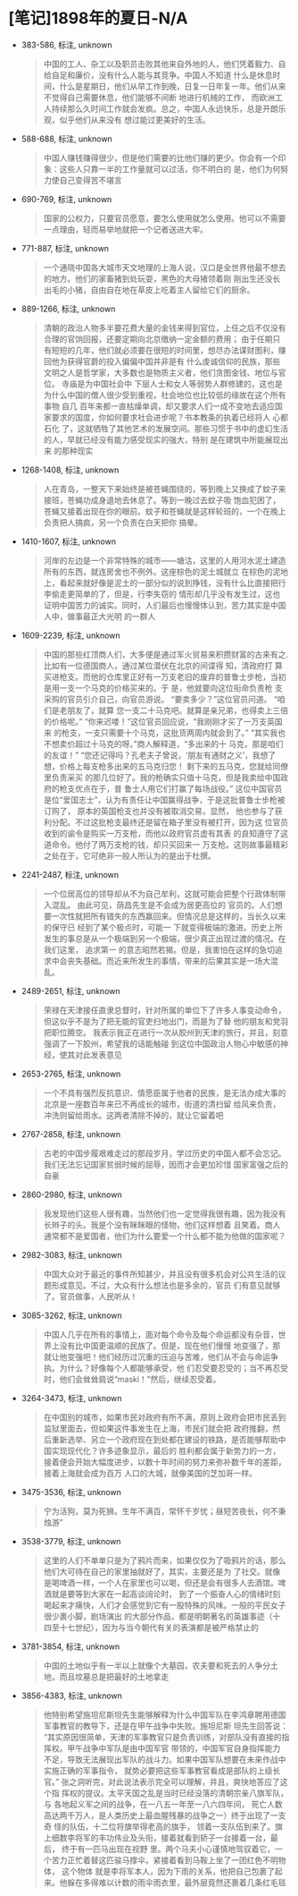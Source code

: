 # [笔记]1898年的夏日-N/A


-   383-586, 标注, unknown

    > 中国的工人、杂工以及职员击败其他来自外地的人，他们凭着毅力、自给自足和廉价，没有什么人能与其竞争。中国人不知道
    > 什么是休息时间，什么是星期日，他们从早工作到晚，日复一日年复一年。他们从来不觉得自己需要休息，他们能够不间断
    > 地进行机械的工作， 而欧洲工人持续那么久时间工作就会发疯。总之，中国人永远快乐，总是开朗乐观，似乎他们从来没有
    > 想过能过更美好的生活。

-   588-688, 标注, unknown

    > 中国人赚钱赚得很少，但是他们需要的比他们赚的更少。你会有一个印象：这些人只靠一半的工作量就可以过活，你不明白的
    > 是，他们为何努力使自己变得苦不堪言

-   690-769, 标注, unknown

    > 国家的公权力，只要官员愿意，要怎么使用就怎么使用。他可以不需要一点理由，轻而易举地就把一个记者送进大牢。

-   771-887, 标注, unknown

    > 一个通晓中国各大城市天文地理的上海人说，汉口是全世界他最不想去的地方。他们的家畜猪到处玩耍，黑色的大母猪领着刚
    > 刚出生还没长 出毛的小猪，自由自在地在草皮上吃着主人留给它们的厨余。

-   889-1266, 标注, unknown

    > 清朝的政治人物多半要花费大量的金钱来得到官位，上任之后不仅没有合理的官饷回报，还要定期向北京缴纳一定金额的费用；
    > 由于任期只 有短短的几年，他们就必须要在很短的时间里，想尽办法谋财图利，赚回他为获得官爵的投入偏偏中国并非是有
    > 什么虔诚信仰的民族，那些 文明之人是哲学家，大多数也是物质主义者，他们贪图金钱、地位与官位。 寺庙是为中国社会中
    > 下层人士和女人等弱势人群修建的，这也是为什么中国的僧人很少受到重视，社会地位也比较低的缘故在这个所有事物 自几
    > 百年来都一直枯燥单调，却又要求人们一成不变地去适应国家要求的国度，你如何要求社会进步呢？书本教条的执着已经将人
    > 心都石化 了，这就牺牲了其他艺术的发展空间。那些习惯于书中的虚幻生活的人，早就已经没有能力感受现实的强大，特别
    > 是在建筑中所能展现出来 的那种现实

-   1268-1408, 标注, unknown

    > 人在青岛，一整天下来始终是被苍蝇围绕的，等到晚上又换成了蚊子来接班，苍蝇功成身退地去休息了。等到一晚过去蚊子吸
    > 饱血犯困了， 苍蝇又接着出现在你的眼前。蚊子和苍蝇就是这样轮班的，一个在晚上负责把人搞疯，另一个负责在白天把你
    > 搞晕。

-   1410-1607, 标注, unknown

    > 河岸的左边是一个非常特殊的城市——塘沽，这里的人用河水泥土建造所有的东西，就连房舍也不例外。这座棕色的泥土城就立
    > 在棕色的泥地 上，看起来就好像是泥土的一部分似的说到挣钱，没有什么比直接把行李偷走更简单的了，但是，行李失窃的
    > 情形却几乎没有发生过，这也 证明中国苦力的诚实。同时，人们最后也慢慢体认到，苦力其实是中国人中，做事最正大光明
    > 的一群人

-   1609-2239, 标注, unknown

    > 中国的那些红顶商人们，大多便是通过军火贸易来积攒财富的古来有之. 比如有一位德国商人，通过某位潜伏在北京的间谍得
    > 知，清政府打 算买进枪支。而他的仓库里正好有一万支老旧的废弃的普鲁士步枪，当初是用一支一个马克的价格买来的。于
    > 是，他就要向这位衔命负责枪 支采购的官员引介自己，向官员游说。 “要卖多少？”这位官员问道。 “咱们是老朋友了，就算
    > 您一支二十马克吧。就算是亲兄弟，也得卖上三倍的价格呢。” “你来迟喽！”这位官员回应说，“我刚刚才买了一万支英国来
    > 的枪支，一支只需要十个马克，这批货两周内就会到了。” “其实我也不想卖价超过十马克的呀。”商人解释道，“多出来的十
    > 马克，那是咱们的友谊！” “您还记得吗？孔老夫子曾说，‘朋友有通财之义’，我想了想，价格上每支枪多出来的五马克归您！
    > 剩下来的五马克，您就给同僚里负责采买 的那几位好了。我的枪确实只值十马克，但是我卖给中国政府的枪支优点在于，普
    > 鲁士人用它们打赢了每场战役。” 这位中国官员是位“爱国志士”，认为有责任让中国赢得战争，于是这批普鲁士步枪被订购了，
    > 原本的英国枪支也并没有被取消交易，显然， 他也参与了获利分配。不过这批枪支最终还是留在箱子里没有被打开，因为这
    > 位官员收到的谕令是购买一万支枪，而他以政府官员虚有其表 的良知遵守了这道命令。他付了两万支枪的钱，却只买回来一
    > 万支枪。这则故事最精彩之处在于，它可绝非一般人所认为的是出于杜撰。

-   2241-2487, 标注, unknown

    > 一个位居高位的领导却从不为自己牟利，这就可能会把整个行政体制带入混乱。 由此可见，荫昌先生是不会成为居更高位的
    > 官员的。人们想要一次性就把所有错失的东西赢回来。但情况总是这样的，当长久以来的保守已 经到了某个极点时，可能一
    > 下就变得极端的激进。历史上所发生的事总是从一个极端到另一个极端，很少真正出现过渡的情况。在我们这里， 追求第一
    > 的意志昭然若揭。但是，我害怕在这样的急切追求中会丧失基础。而近来所发生的事情，带来的后果其实是一场大混乱。

-   2489-2651, 标注, unknown

    > 荣禄在天津接任直隶总督时，针对所属的单位下了许多人事变动命令，但这似乎不是为了把无能的官吏扫地出门，而是为了替
    > 他的朋友和党羽把职位腾空。 我表示我正在进行一次从胶州到天津的旅行，并且，刻意强调了一下胶州，希望我的话能触碰
    > 到这位中国政治人物心中敏感的神经，使其对此发表意见

-   2653-2765, 标注, unknown

    > 一个不具有强烈反抗意识、情愿臣属于他者的民族，是无法办成大事的北京是一座数百年来已不再成长的城市，街道的清扫留
    > 给风来负责， 冲洗则留给雨水。这两者清除不掉的，就让它留着吧

-   2767-2858, 标注, unknown

    > 古老的中国步履艰难走过的那段岁月，学过历史的中国人都不会忘记。我们无法忘记国家贫弱时候的屈辱，因而才会更加珍惜
    > 国家富强之后的自豪

-   2860-2980, 标注, unknown

    > 我发现他们这些人很有趣，当然他们也一定觉得我很有趣，因为我没有长辫子的头。我是个没有眯眯眼的怪物，他们这样想着
    > 且笑着。商人 通常都不是爱国者，他们为什么要爱一个什么都不能为他做的国家呢？

-   2982-3083, 标注, unknown

    > 中国大众对于最近的事件所知甚少，并且没有很多机会对公共生活的议题形成意见。不过，大众有什么想法也是多余的，官员
    > 们有意见就够 了。官员做事，人民听从！

-   3085-3262, 标注, unknown

    > 中国人几乎在所有的事情上，面对每个命令及每个命运都没有杂音，世界上没有比中国更温顺的民族了。但是，现在他们慢慢
    > 地变强了，那 就让他变强吧！他们经历过沉重的压迫与苦难，他们从不会与命运争执。为什么？好像每个人都能够承受，他
    > 们忍受要忍受的；当不再忍受 时，他们会耸耸肩说“maski！”然后，继续忍受着。

-   3264-3473, 标注, unknown

    > 在中国别的城市，如果市民对政府有所不满，原则上政府会把市民丢到监狱里面去，但如果这件事发生在上海，市民们就会把
    > 政府推翻，然 后重新选举、另立一个政府现在到处都在建设的铁路，是否能够帮助中国实现现代化？许多迹象显示，最后的
    > 胜利都会属于新势力的一方， 接着便会开始大幅度进步，以数十年时间的努力来弥补数千年的差距，接着上海就会成为百万
    > 人口的大城，就像美国的芝加哥一样。

-   3475-3536, 标注, unknown

    > 宁为活狗，莫为死狮。生年不满百，常怀千岁忧；昼短苦夜长，何不秉烛游”

-   3538-3779, 标注, unknown

    > 这里的人们不单单只是为了鸦片而来，如果仅仅为了吸鸦片的话，那么他们大可待在自己的家里抽就好了，其实，主要还是为
    > 了社交。就像 是喝啤酒一样，一个人在家里也可以喝，但还是会有很多人去酒馆。啤酒就是要等到大家在一起高谈阔论时，
    > 到了一个振奋人心的情绪时刻 喝起来才痛快，人们才会感觉到它有一股特殊的风味。一般的平民女子很少裹小脚，剧场演出
    > 的大部分作品，都是明朝著名的英雄事迹（十 四至十七世纪），因为与当今朝代有关的表演都是被严格禁止的

-   3781-3854, 标注, unknown

    > 中国的土地似乎有一半以上就像个大墓园，农夫要和死去的人争分土地，而且坟墓总是把最好的土地拿走

-   3856-4383, 标注, unknown

    > 他特别希望施坦尼斯坦先生能够解释为什么中国军队在李鸿章聘用德国军事教官的教导下，还是在甲午战争中失败。施坦尼斯
    > 坦先生回答说： “其实原因很简单，天津的军事教官只是负责训练，对部队没有直接的指挥权。甲午战争中军队是由中国军官
    > 带领的，中国军官自身指挥能力 不足，导致无法展现出军队的战斗力。如果中国军队想要在未来作战中实施正确的军事指令，
    > 就势必要把这些军事教官看成是部队的上级长 官。” 张之洞听完，对此说法表示完全可以理解，并且，爽快地答应了这个指
    > 挥权的提议。太平天国之乱是当时已经没落的清朝宗亲八旗军队，与 各地起义军之间的战争，在一八五一年至一八六四年间，
    > 死亡人数高达两千万人，是人类历史上最血腥残暴的战争之一）终于出现了一支奇 怪的队伍，十二位将旗举得老高的旗手，
    > 领着一支队伍到来了。旗上细数李将军的丰功伟业及头衔，接着就看到轿子一台接着一台，最后， 终于有一匹马出现在视野
    > 里。两个马夫小心谨慎地驾驭着它，一个苦力正忙着替这匹骏马撑伞。紧接着看到马鞍上坐了一团红色不明物体， 这个物体
    > 就是李将军本人，因为下雨的关系，他把自己包裹了起来。他躲在多得难以计数的雨伞雨衣里，最外层竟然还裹着几条红毛毯

